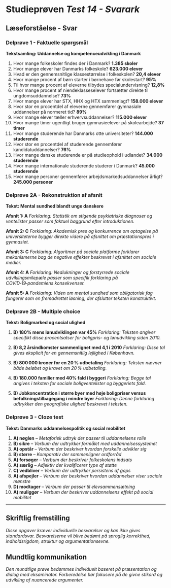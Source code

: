 # Studieprøven _Test 14 - Svarark_

## Læseforståelse - Svar

### Delprøve 1 - Faktuelle spørgsmål
**Tekstsamling: Uddannelse og kompetenceudvikling i Danmark**

1. Hvor mange folkeskoler findes der i Danmark? **1.385 skoler**
2. Hvor mange elever har Danmarks folkeskole? **623.000 elever**
3. Hvad er den gennemsnitlige klassestørrelse i folkeskolen? **20,4 elever**
4. Hvor mange procent af børn starter i børnehave før skolestart? **95%**
5. Til hvor mange procent af eleverne tilbydes specialundervisning? **12,8%**
6. Hvor mange procent af niendeklasseselever fortsætter direkte til ungdomsuddannelse? **73%**
7. Hvor mange elever har STX, HHX og HTX sammenlagt? **158.000 elever**
8. Hvor stor en procentdel af eleverne gennemfører gymnasiale uddannelser på normeret tid? **89%**
9. Hvor mange elever tæller erhvervsuddannelser? **115.000 elever**
10. Hvor mange timer ugentligt bruger gymnasieelever på skolearbejde? **37 timer**
11. Hvor mange studerende har Danmarks otte universiteter? **144.000 studerende**
12. Hvor stor en procentdel af studerende gennemfører kandidatuddannelser? **76%**
13. Hvor mange danske studerende er på studieophold i udlandet? **34.000 studerende**
14. Hvor mange internationale studerende studerer i Danmark? **45.000 studerende**
15. Hvor mange personer gennemfører arbejdsmarkedsuddannelser årligt? **245.000 personer**

### Delprøve 2A - Rekonstruktion af afsnit
**Tekst: Mental sundhed blandt unge danskere**

**Afsnit 1: A**
*Forklaring: Statistik om stigende psykiatriske diagnoser og ventelister passer som faktuel baggrund efter introduktionen.*

**Afsnit 2: C**
*Forklaring: Akademisk pres og konkurrence om optagelse på universiteterne bygger direkte videre på afsnittet om præstationspres i gymnasiet.*

**Afsnit 3: C**
*Forklaring: Algoritmer på sociale platforme forklarer mekanismerne bag de negative effekter beskrevet i afsnittet om sociale medier.*

**Afsnit 4: A**
*Forklaring: Nedlukninger og forstyrrede sociale udviklingsmilepæle passer som specifik forklaring på COVID‑19‑pandemiens konsekvenser.*

**Afsnit 5: A**
*Forklaring: Viden om mental sundhed som obligatorisk fag fungerer som en fremadrettet løsning, der afslutter teksten konstruktivt.*

### Delprøve 2B - Multiple choice
**Tekst: Boligmarked og social ulighed**

1. **B) 180% mens lønudviklingen var 45%**
*Forklaring: Teksten angiver specifikt disse procentsatser for boligpris- og lønudvikling siden 2010.*

2. **B) 8,2 årsindkomster sammenlignet med 4,1 i 2010**
*Forklaring: Disse tal gives eksplicit for en gennemsnitlig lejlighed i København.*

3. **B) 800 000 kroner for en 20 % udbetaling**
*Forklaring: Teksten nævner både beløbet og kravet om 20 % udbetaling.*

4. **B) 180.000 familier med 40% fald i byggeri**
*Forklaring: Begge tal angives i teksten for sociale boligventelister og byggeriets fald.*

5. **B) Jobkoncentration i større byer med høje boligpriser versus befolkningstilbagegang i mindre byer**
*Forklaring: Denne forklaring udtrykker den geografiske ulighed beskrevet i teksten.*

### Delprøve 3 - Cloze test
**Tekst: Danmarks uddannelsespolitik og social mobilitet**

1. **A) nøglen** – *Metaforisk udtryk der passer til uddannelsens rolle*
2. **B) sikre** – *Verbum der udtrykker formålet med uddannelsessystemet*
3. **A) opstår** – *Verbum der beskriver hvordan forskelle udvikler sig*
4. **B) større** – *Komparativ der sammenligner ordforråd*
5. **A) forsøger** – *Verbum der beskriver folkeskolens indsats*
6. **A) særlig** – *Adjektiv der kvalificerer type af støtte*
7. **C) vedbliver** – *Verbum der udtrykker persistens af gaps*
8. **A) afspejler** – *Verbum der beskriver hvordan uddannelser viser sociale mønstre*
9. **D) modtager** – *Verbum der passer til elevsammensætning*
10. **A) muliggør** – *Verbum der beskriver uddannelsens effekt på social mobilitet*

---

## Skriftlig fremstilling
*Disse opgaver kræver individuelle besvarelser og kan ikke gives standardsvar. Besvarelserne vil blive bedømt på sproglig korrekthed, indholdsrigdom, struktur og argumentationsevne.*

## Mundtlig kommunikation
*Den mundtlige prøve bedømmes individuelt baseret på præsentation og dialog med eksaminator. Forberedelse bør fokusere på de givne stikord og udvikling af nuancerede argumenter.*
